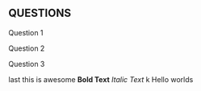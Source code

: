 ## QUESTIONS
Question 1
<question source="individual-question-01" />

Question 2

<question source="individual-question-02" />

Question 3

<grouped-questions source="cloud-computing-01" />

last
this is awesome **Bold Text** *Italic Text*
k
Hello worlds